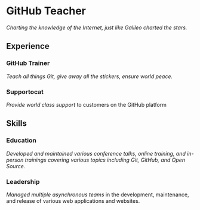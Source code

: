 # GitHub Teacher

_Charting the knowledge of the Internet, just like Galileo charted the stars._

## Experience

### GitHub Trainer

_Teach all things Git, give away all the stickers, ensure world peace._

<!--
  Note here: Learners -- yup, you found the error!
  Course maintainers -- leave the italics with * instead of _ for the error case.
-->

### Supportocat

_Provide world class support_ to customers on the GitHub platform

## Skills

### Education

_Developed and maintained various conference talks, online training, and in-person trainings covering various topics including Git, GitHub, and Open Source._

### Leadership

_Managed multiple asynchronous teams_ in the development, maintenance, and release of various web applications and websites.
